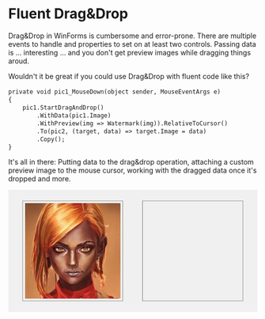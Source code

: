 # Fluent Drag&Drop

Drag&Drop in WinForms is cumbersome and error-prone. There are multiple events to handle and properties to set on at least two controls. Passing data is ... interesting ... and you don't get preview images while dragging things aroud.

Wouldn't it be great if you could use Drag&Drop with fluent code like this?

```
private void pic1_MouseDown(object sender, MouseEventArgs e)
{
    pic1.StartDragAndDrop()
        .WithData(pic1.Image)
        .WithPreview(img => Watermark(img)).RelativeToCursor()
        .To(pic2, (target, data) => target.Image = data)
        .Copy();
}
```
It's all in there: Putting data to the drag&drop operation, attaching a custom preview image to the mouse cursor, working with the dragged data once it's dropped and more.

![Screenshot](doc/dragdrop.gif)